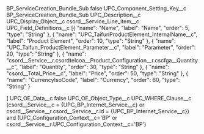 <?xml version="1.0" encoding="UTF-8"?>
<CustomMetadata xmlns="http://soap.sforce.com/2006/04/metadata" xmlns:xsi="http://www.w3.org/2001/XMLSchema-instance" xmlns:xsd="http://www.w3.org/2001/XMLSchema">
    <label>BP_ServiceCreation_Bundle_Sub</label>
    <protected>false</protected>
    <values>
        <field>UPC_Component_Setting_Key__c</field>
        <value xsi:type="xsd:string">BP_ServiceCreation_Bundle_Sub</value>
    </values>
    <values>
        <field>UPC_Description__c</field>
        <value xsi:nil="true"/>
    </values>
    <values>
        <field>UPC_Display_Object__c</field>
        <value xsi:type="xsd:string">csord__Service_Line_item__c</value>
    </values>
    <values>
        <field>UPC_Field_Definitions__c</field>
        <value xsi:type="xsd:string">[{
		&quot;name&quot;: &quot;Name&quot;,
		&quot;label&quot;: &quot;Name&quot;,
		&quot;order&quot;: 5,
		&quot;type&quot;: &quot;String&quot;
	}, {
		&quot;name&quot;: &quot;UPC_TaifunProductElement_InternalName__c&quot;,
		&quot;label&quot;: &quot;Product Element&quot;,
		&quot;order&quot;: 10,
		&quot;type&quot;: &quot;String&quot;
	}, {
		&quot;name&quot;: &quot;UPC_Taifun_ProductElement_Parameter__c&quot;,
		&quot;label&quot;: &quot;Parameter&quot;,
		&quot;order&quot;: 20,
		&quot;type&quot;: &quot;String&quot;
	}, {
		&quot;name&quot;: &quot;csord__Service__r.csordtelcoa__Product_Configuration__r.cscfga__Quantity__c&quot;,
		&quot;label&quot;: &quot;Quantity&quot;,
		&quot;order&quot;: 30,
		&quot;type&quot;: &quot;String&quot;
	}, {
		&quot;name&quot;: &quot;csord__Total_Price__c&quot;,
		&quot;label&quot;: &quot;Price&quot;,
		&quot;order&quot;: 50,
		&quot;type&quot;: &quot;String&quot;
	}, {
		&quot;name&quot;: &quot;CurrencyIsoCode&quot;,
		&quot;label&quot;: &quot;Currency&quot;,
		&quot;order&quot;: 60,
		&quot;type&quot;: &quot;String&quot;
	}
  
]</value>
    </values>
    <values>
        <field>UPC_OE_Data__c</field>
        <value xsi:type="xsd:boolean">false</value>
    </values>
    <values>
        <field>UPC_OE_Object_Type__c</field>
        <value xsi:nil="true"/>
    </values>
    <values>
        <field>UPC_WHERE_Clause__c</field>
        <value xsi:type="xsd:string">(csord__Service__c = {UPC_BP_Internet_Service__c} or csord__Service__r.csord__Service__r.id = {UPC_BP_Internet_Service__c}) and (UPC_Configuration_Context__c=&apos;BP&apos; or csord__Service__r.UPC_Configuration_Context__c=&apos;BP&apos;)</value>
    </values>
</CustomMetadata>
